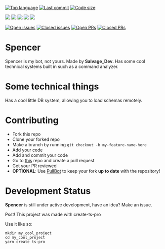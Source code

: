 [![Top language](https://img.shields.io/github/languages/top/Milo123459/Spencer)](https://github.com/Milo123459/Spencer) [![Last commit](https://img.shields.io/github/last-commit/Milo123459/Spencer)](https://github.com/Milo123459/Spencer) [![Code size](https://img.shields.io/github/languages/code-size/Milo123459/Spencer)](https://github.com/Milo123459/Spencer)

[![](https://tokei.rs/b1/github/Milo123459/Spencer?category=lines)](https://github.com/Milo123459/Spencer) [![](https://tokei.rs/b1/github/Milo123459/Spencer?category=code)](https://github.com/Milo123459/Spencer) [![](https://tokei.rs/b1/github/Milo123459/Spencer?category=comments)](https://github.com/Milo123459/Spencer) [![](https://tokei.rs/b1/github/Milo123459/Spencer?category=blanks)](https://github.com/Milo123459/Spencer) [![](https://tokei.rs/b1/github/Milo123459/Spencer?category=files)](https://github.com/Milo123459/Spencer)

[![Open issues](https://img.shields.io/github/issues-raw/Milo123459/Spencer)](https://github.com/Milo123459/Spencer/issues) [![Closed issues](https://img.shields.io/github/issues-closed-raw/Milo123459/Spencer)](https://github.com/Milo123459/Spencer/issues) [![Open PRs](https://img.shields.io/github/issues-pr-raw/Milo123459/Spencer)](https://github.com/Milo123459/Spencer/pulls) [![Closed PRs](https://img.shields.io/github/issues-pr-closed-raw/Milo123459/Spencer)](https://github.com/Milo123459/Spencer/pulls)

# Spencer

Spencer is my bot, not yours. Made by **Salvage_Dev**. Has some cool technical systems built in such as a command analyzer.

# Some technical things

Has a cool little DB system, allowing you to load schemas remotely.

# Contributing

- Fork this repo
- Clone your forked repo
- Make a branch by running `git checkout -b my-feature-name-here`
- Add your code
- Add and commit your code
- Go to [this](https://github.com/Milo123459/Spencer) repo and create a pull request
- Get your PR reviewed
- **OPTIONAL**: Use [PullBot](https://probot.github.io/apps/pull/) to keep your fork **up to date** with the repository!

# Development Status

**Spencer** is still under active development, have an idea? Make an issue.

Psst! This project was made with create-ts-pro

Use it like so:

```
mkdir my_cool_project
cd my_cool_project
yarn create ts-pro
```
